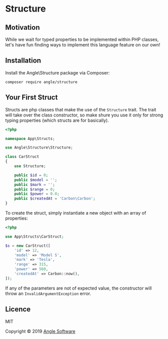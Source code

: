 # Structure

## Motivation

While we wait for typed properties to be implemented within PHP classes, let's have fun finding ways to implement this language feature on our own!

## Installation

Install the Angle\Structure package via Composer:

```
composer require angle/structure
```

## Your First Struct

Structs are php classes that make the use of the ```Structure``` trait. The trait will take over the class constructor, so make shure you use it only for strong typing properties (which structs are for basically).

```php
<?php

namespace App\Structs;

use Angle\Structure\Structure;

class CarStruct
{
    use Structure;

    public $id = 0;
    public $model = '';
    public $mark = '';
    public $range = 0;
    public $power = 0.0;
    public $createdAt = 'Carbon\Carbon';
}
```

To create the struct, simply instantiate a new object with an array of properties:

```php
<?php

use App\Structs\CarStruct;

$s = new CarStruct([
    'id' => 12,
    'model' => 'Model S',
    'mark' => 'Tesla',
    'range' => 315,
    'power' => 560,
    'createdAt' => Carbon::now(),
]);
```

If any of the parameters are not of expected value, the constructor will throw an ```InvalidArgumentException``` error.

## Licence

MIT

Copyright © 2019 [Angle Software](https://angle.software)
